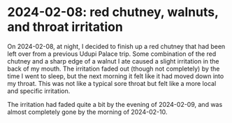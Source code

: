 # 2024-02-08: red chutney, walnuts, and throat irritation

On 2024-02-08, at night, I decided to finish up a red chutney that had
been left over from a previous Udupi Palace trip. Some combination of
the red chutney and a sharp edge of a walnut I ate caused a slight
irritation in the back of my mouth. The irritation faded out (though
not completely) by the time I went to sleep, but the next morning it
felt like it had moved down into my throat. This was not like a
typical sore throat but felt like a more local and specific
irritation.

The irritation had faded quite a bit by the evening of 2024-02-09, and
was almost completely gone by the morning of 2024-02-10.
